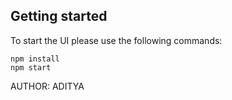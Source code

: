 ## Getting started
To start the UI please use the following commands:
```
npm install
npm start
```
AUTHOR: ADITYA
